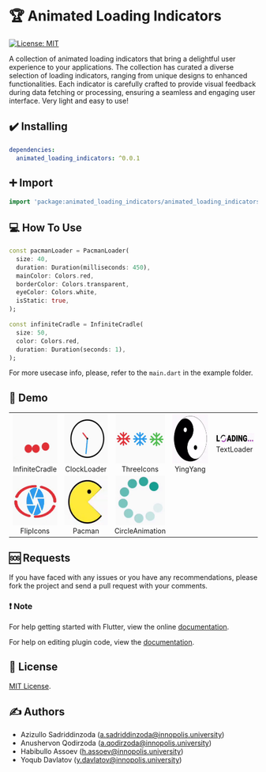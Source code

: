 # 🏆 Animated Loading Indicators

[![License: MIT](https://img.shields.io/badge/License-MIT-yellow.svg)](https://github.com/yoqub-davlatov/loading_indicators/blob/main/LICENSE)

A collection of animated loading indicators that bring a delightful user experience to your applications. The collection has curated a diverse selection of loading indicators, ranging from unique designs to enhanced functionalities. Each indicator is carefully crafted to provide visual feedback during data fetching or processing, ensuring a seamless and engaging user interface. Very light and easy to use!

## ✔️ Installing

```yaml
dependencies:
  animated_loading_indicators: ^0.0.1
```

## ➕ Import

```dart
import 'package:animated_loading_indicators/animated_loading_indicators.dart';
```

## 💻 How To Use

```dart
const pacmanLoader = PacmanLoader(
  size: 40,
  duration: Duration(milliseconds: 450),
  mainColor: Colors.red,
  borderColor: Colors.transparent,
  eyeColor: Colors.white,
  isStatic: true,
);  
```

```dart
const infiniteCradle = InfiniteCradle(
  size: 50,
  color: Colors.red,
  duration: Duration(seconds: 1),
);
```

For more usecase info, please, refer to the `main.dart` in the example folder.

 
 ## 🍰 Demo
<table>
  <tr>
    <td align="center">
      <img src="https://github.com/yoqub-davlatov/loading_indicators/blob/main/example/screenshots/infinite_cradle.gif" width="100px" height="100px">
      <br />
      InfiniteCradle
    </td>
    <td align="center">
      <img src="https://github.com/yoqub-davlatov/loading_indicators/blob/main/example/screenshots/clock_loader.gif" width="100px" height="100px">
      <br />
      ClockLoader
    </td>
    <td align="center">
      <img src="https://github.com/yoqub-davlatov/loading_indicators/blob/main/example/screenshots/three_icons.gif" width="100px" height="100px">
      <br />
      ThreeIcons
    </td>
    <td align="center">
      <img src="https://github.com/yoqub-davlatov/loading_indicators/blob/main/example/screenshots/yingyang.gif" width="100px" height="100px">
      <br />
      YingYang
    </td>
    <td align="center">
      <img src="https://github.com/yoqub-davlatov/loading_indicators/blob/main/example/screenshots/text_loader.gif" width="100px" height="21px">
      <br />
      TextLoader
    </td>
  </tr>
  <tr>
    <td align="center">
      <img src="https://github.com/yoqub-davlatov/loading_indicators/blob/main/example/screenshots/flip_icons.gif" width="100px" height="100px">
      <br />
      FlipIcons
    </td>
    <td align="center">
      <img src="https://github.com/yoqub-davlatov/loading_indicators/blob/main/example/screenshots/pacman.gif" width="100px" height="100px">
      <br />
      Pacman
    </td>
    <td align="center">
      <img src="https://github.com/yoqub-davlatov/loading_indicators/blob/main/example/screenshots/circle_loader.gif" width="100px" height="100px">
      <br />
      CircleAnimation
    </td>
  </tr>
</table>

## 🆘 Requests

If you have faced with any issues or you have any recommendations, please fork the project and send a pull request with your comments.

### ❗️ Note

For help getting started with Flutter, view the online
[documentation](https://flutter.io/).

For help on editing plugin code, view the [documentation](https://flutter.io/platform-plugins/#edit-code).
## 📰 License

[MIT License](https://github.com/yoqub-davlatov/loading_indicators/blob/main/LICENSE).

## ✍️ Authors
- Azizullo Sadriddinzoda (a.sadriddinzoda@innopolis.university)
- Anushervon Qodirzoda (a.qodirzoda@innopolis.university)
- Habibullo Assoev (h.assoev@innopolis.university)
- Yoqub Davlatov (y.davlatov@innopolis.university)
